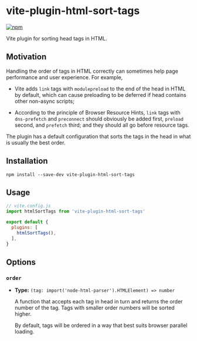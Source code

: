 # vite-plugin-html-sort-tags

[![npm](https://img.shields.io/npm/v/vite-plugin-html-sort-tags.svg)](https://www.npmjs.com/package/vite-plugin-html-sort-tags)

Vite plugin for sorting head tags in HTML.

## Motivation

Handling the order of tags in HTML correctly can sometimes help page performance and user experience. For example,

- Vite adds `link` tags with `modulepreload` to the end of the head in HTML by default, which can cause preloading to be deferred if head contains other non-async scripts;

- According to the principle of Browser Resource Hints, `link` tags with `dns-prefetch` and `preconnect` should obviously be added first, `preload` second, and `prefetch` third; and they should all go before resource tags.

The plugin has a default configuration that sorts the tags in the head in what is usually the best order.

## Installation

```shell
npm install --save-dev vite-plugin-html-sort-tags
```

## Usage

```js
// vite.config.js
import htmlSortTags from 'vite-plugin-html-sort-tags'

export default {
  plugins: [
    htmlSortTags(),
  ],
}
```

## Options

### `order`

- **Type:** `(tag: import('node-html-parser').HTMLElement) => number`

  A function that accepts each tag in head in turn and returns the order number of the tag. Tags with smaller order numbers will be sorted higher.

  By default, tags will be ordered in a way that best suits browser parallel loading.
